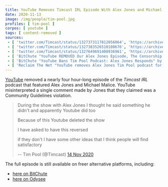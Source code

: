 ```yaml
---
title: YouTube Removes Timcast IRL Episode With Alex Jones and Michael Malice
date: 2020-11-13
image: /img/people/tim-pool.jpg
profiles: [ tim-pool ]
corpos: [ youtube ]
tags: [ content-removed ]
sources:
 - [ 'twitter.com/Timcast/status/1327373117812056064', 'https://archive.is/MBKFf' ]
 - [ 'twitter.com/Timcast/status/1327383526510108676', 'https://archive.is/Ly5Ey' ]
 - [ 'twitter.com/Timcast/status/1327649691408936961', 'https://archive.is/8652w' ]
 - [ 'BitChute "YouTube REMOVED Our Alex Jones Episode, The Censorship Is REAL And It Has Affected Us" by Timcast URL (14 Nov 2020)', 'https://www.bitchute.com/video/J552i7tLXeI/' ]
 - [ 'BitChute "YouTube Bans Tim Pool Podcast: Alex Jones Responds" by Infowars (14 Nov 2020)', 'https://www.bitchute.com/video/IWqNpUBhPWLx/' ]
 - [ 'Reclaim The Net "YouTube removes Alex Jones Tim Pool podcast for “harassment and bullying”" by Tom Parker (13 Nov 2020)', 'https://reclaimthenet.org/youtube-removes-alex-jones-tim-pool-podcast-episode/' ]
---
```


[YouTube](/youtube/) removed a nearly four hour-long episode of the _Timcast
IRL_ podcast that featured Alex Jones and Michael Malice. YouTube
misinterpreted a single comment made by Jones that they claimed was a Community
Guidelines violation.

> During the show with Alex Jones I thought he said something he didn't and
> apparently Youtube did too
>
> Because of this Youtube deleted the show
>
> I have asked to have this reversed
>
> if they don't I have some other ideas that I think people will find
> satisfactory
>
> -- Tim Pool (@Timcast) [14 Nov 2020](https://archive.is/8652w)

The full episode is still available on freer alternative platforms, including:
* [here on BitChute](https://www.bitchute.com/video/q7qNyXIENac/)
* [here on Odysee](https://odysee.com/@TimcastIRL:8/timcast-irl-alex-jones-talks-lockdowns:2)

